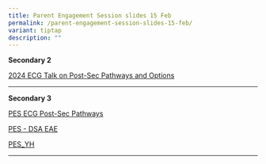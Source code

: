 ```yaml
---
title: Parent Engagement Session slides 15 Feb
permalink: /parent-engagement-session-slides-15-feb/
variant: tiptap
description: ""
---
```

<p><strong>Secondary 2</strong>
</p>
<p><a href="/files/S2_2024_ECG_Talk_on_Post_Sec_Pathways_and_Options_v4__final_.pdf" rel="noopener nofollow" target="_blank">2024 ECG Talk on Post-Sec Pathways and Options</a>
</p>
<hr>
<p><strong>Secondary 3</strong>
</p>
<p><a href="/files/2025_S3_PES_ECG_Post_Sec_Pathways_v3.pdf" rel="noopener nofollow" target="_blank">PES ECG Post-Sec Pathways</a>
</p>
<p><a href="/files/S3_PES___DSA_EAE.pdf" rel="noopener nofollow" target="_blank">PES - DSA EAE</a>
</p>
<p><a href="/files/Sec_3_PES_YH_2025_v2.pdf" rel="noopener nofollow" target="_blank">PES_YH</a>
</p>
<hr>
<p></p>